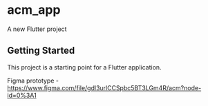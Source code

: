 # acm_app

A new Flutter project

## Getting Started

This project is a starting point for a Flutter application.

Figma prototype - https://www.figma.com/file/gdl3urlCCSpbc5BT3LGm4R/acm?node-id=0%3A1


